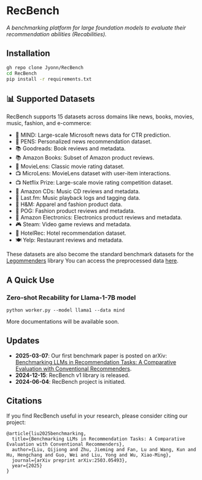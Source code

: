 # RecBench

*A benchmarking platform for large foundation models to evaluate their recommendation abilities (Recabilities).*

## Installation

```bash
gh repo clone Jyonn/RecBench
cd RecBench
pip install -r requirements.txt
```

## 📊 Supported Datasets

RecBench supports 15 datasets across domains like news, books, movies, music, fashion, and e-commerce:

- 📰 MIND: Large-scale Microsoft news data for CTR prediction.
- 📰 PENS: Personalized news recommendation dataset.
- 📚 Goodreads: Book reviews and metadata.
- 📚 Amazon Books: Subset of Amazon product reviews.
- 🎥 MovieLens: Classic movie rating dataset.
- 📺 MicroLens: MovieLens dataset with user-item interactions.
- 📺 Netflix Prize: Large-scale movie rating competition dataset.
- 🎵 Amazon CDs: Music CD reviews and metadata.
- 🎵 Last.fm: Music playback logs and tagging data.
- 👗 H&M: Apparel and fashion product data.
- 👗 POG: Fashion product reviews and metadata.
- 📱 Amazon Electronics: Electronics product reviews and metadata.
- 🎮 Steam: Video game reviews and metadata.
- 🏨 HotelRec: Hotel recommendation dataset.
- ️️🍽️ Yelp: Restaurant reviews and metadata.

These datasets are also become the standard benchmark datasets for the [Legommenders](https://github.com/Jyonn/Legommenders) library
You can access the preprocessed data [here](https://drive.google.com/drive/folders/1SocYpOWOxIWm7eB-CpFmyUR3Pb_-Pt9m?usp=sharing).

## A Quick Use

### Zero-shot Recability for Llama-1-7B model

```shell
python worker.py --model llama1 --data mind
```

More documentations will be available soon.

## Updates

- **2025-03-07**: Our first benchmark paper is posted on arXiv: [Benchmarking LLMs in Recommendation Tasks: A Comparative Evaluation with Conventional Recommenders](https://arxiv.org/abs/2503.05493).
- **2024-12-15**: RecBench v1 library is released.
- **2024-06-04**: RecBench project is initiated.

## Citations

If you find RecBench useful in your research, please consider citing our project:

```
@article{liu2025benchmarking,
  title={Benchmarking LLMs in Recommendation Tasks: A Comparative Evaluation with Conventional Recommenders},
  author={Liu, Qijiong and Zhu, Jieming and Fan, Lu and Wang, Kun and Hu, Hengchang and Guo, Wei and Liu, Yong and Wu, Xiao-Ming},
  journal={arXiv preprint arXiv:2503.05493},
  year={2025}
}
```
